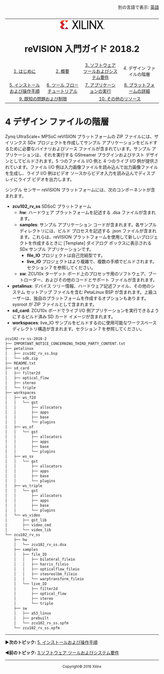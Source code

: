 ﻿<p align="right">
            別の言語で表示: <a href="../design-file-hierarchy.md">英語</a>    <table style="width:100%"><table style="width:100%">
  <tr>

<th width="100%" colspan="6"><img src="https://github.com/Xilinx/Image-Collateral/blob/main/xilinx-logo.png?raw=true" width="30%"/><h1>reVISION 入門ガイド 2018.2</h1>
</th>

  </tr>
  <tr>
    <td width="17%" align="center"><a href="README.md">1. はじめに</a></td>
    <td width="16%" align="center"><a href="overview.md">2. 概要</a></td>
    <td width="17%" align="center"><a href="software-tools-system-requirements.md">3. ソフトウェア ツールおよびシステム要件</a></td>
    <td width="17%" align="center">4. デザイン ファイルの階層</td>
</tr>
<tr>
    <td width="17%" align="center"><a href="operating-instructions.md">5. インストールおよび操作手順</a></td>
    <td width="16%" align="center"><a href="tool-flow-tutorials.md">6. ツール フロー チュートリアル</a></td>
    <td width="17%" align="center"><a href="run-application.md">7. アプリケーションの実行</a></td>
    <td width="17%" align="center"><a href="platform-details.md">8. プラットフォームの詳細</a></td>    
  </tr>
<tr>
    <td width="17%" align="center" colspan="2"><a href="known-issues-limitations.md">9. 既知の問題および制限</a></td>
    <td width="16%" align="center" colspan="2"><a href="additional-references.md">10. その他のリソース</a></td>
</tr>
</table>

# 4 デザイン ファイルの階層

Zynq UltraScale+ MPSoC reVISION プラットフォームの ZIP ファイルには、ザイリンクス SDx プロジェクトを作成してサンプル アプリケーションをビルドするために必要なバイナリおよびソース ファイルが含まれています。サンプル アプリケーションは、それを実行する GStreamer プラグインおよびテスト デザインとしてビルドされます。5 つのファイル I/O 例と 4 つのライブ I/O 例が提供されています。ファイル I/O 例は入力画像ファイルを読み込んで出力画像ファイルを生成し、ライブ I/O 例はビデオ ソースからビデオ入力を読み込んでディスプレイにライブ ビデオを出力します。

シングル センサー reVISION プラットフォームには、次のコンポーネントが含まれます。
* **zcu102_rv_ss** SDSoC プラットフォーム
  * **hw**: ハードウェア プラットフォームを記述する .dsa ファイルが含まれます。
  * **samples**: サンプル アプリケーション コードが含まれます。各サンプル ディレクトリには、ビルド プロセスを記述する .json ファイルが含まれます。これらは、reVISION プラットフォームを使用して新しいプロジェクトを作成するときに [Template] ダイアログ ボックスに表示される SDx サンプル アプリケーションです。
    * **file_IO** プロジェクトは自己完結型です。
    * **live_IO** プロジェクトはより複雑で、複数の手順でビルドされます。セクション 7 を参照してください。
  * **sw**: ZCU10x ターゲット ボード上のプロセッサ用のソフトウェア、ブートローダー、およびその他のコードとサポート ファイルが含まれます。
* **petalinux**: デバイス ツリー情報、ハードウェア記述ファイル、その他のシステム セットアップ ファイルを含む PetaLinux BSP が含まれます。上級ユーザーは、独自のプラットフォームを作成するオプションもあります。sysroot が ZIP ファイルとして含まれます。
* **sd_card**: ZCU10x ボードでライブ I/O 例アプリケーションを実行できるようにするビルド済み SD カード イメージが含まれます。
* **workspaces**: live_IO サンプルをビルドするのに使用可能なワークスペース ディレクトリ構造が含まれます。セクション 7 を参照してください。

```
zcu102-rv-ss-2018-2
├── IMPORTANT_NOTICE_CONCERNING_THIRD_PARTY_CONTENT.txt
├── petalinux
│   ├── zcu102_rv_ss.bsp
│   └── sdk.zip
├── README.txt
├── sd_card
│   ├── filter2d
│   ├── optical_flow
│   ├── stereo
│   └── triple
├── workspaces
│   ├── ws_f2d
│   │   └── gst
│   │       ├── allocators
│   │       ├── apps
│   │       ├── base
│   │       └── plugins
│   ├── ws_of
│   │   └── gst
│   │       ├── allocators
│   │       ├── apps
│   │       ├── base
│   │       └── plugins
│   ├── ws_sv
│   │   └── gst
│   │       ├── allocators
│   │       ├── apps
│   │       ├── base
│   │       └── plugins
│   ├── ws_triple
│   │   └── gst
│   │       ├── allocators
│   │       ├── apps
│   │       ├── base
│   │       └── plugins
│   └── ws_video
│       ├── gst_lib
│       ├── video_cmd
│       └── video_lib
└── zcu102_rv_ss
    ├── hw
    │   └── zcu102_rv_ss.dsa
    ├── samples
    │   ├── file_IO
    │   │   ├── bilateral_fileio
    │   │   ├── harris_fileio
    │   │   ├── opticalflow_fileio
    │   │   ├── steoreolbm_fileio
    │   │   └── warptransform_fileio
    │   └── live_IO
    │       ├── filter2d
    │       ├── optical_flow
    │       ├── stereo
    │       └── triple
    ├── sw
    │   ├── a53_linux
    │   ├── prebuilt
    │   └── zcu102_rv_ss.spfm
    └── zcu102_rv_ss.xpfm
```

<hr/>

:arrow_forward:**次のトピック:**  [5.  インストールおよび操作手順](operating-instructions.md)

:arrow_backward:**前のトピック:**  [3.ソフトウェア ツールおよびシステム要件](software-tools-system-requirements.md)
<hr/>
<p align="center"><sup>Copyright&copy; 2018 Xilinx</sup></p>
